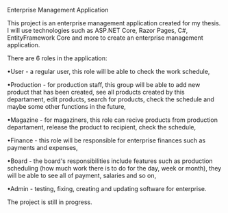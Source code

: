 Enterprise Management Application

This project is an enterprise management application created for my thesis. I will use technologies such as ASP.NET Core, Razor Pages, C#, EntityFramework Core and more to create an enterprise management application.

There are 6 roles in the application: 

•User - a regular user, this role will be able to check the work schedule,

•Production - for production staff, this group will be able to add new product that has been created, see all products created by this departament, edit products, search for products, check the schedule and maybe some other functions in the future, 

•Magazine - for magaziners, this role can recive products from production departament, release the product to recipient, check the schedule, 

•Finance - this role will be responsible for enterprise finances such as payments and expenses, 

•Board - the board's responsibilities include features such as production scheduling (how much work there is to do for the day, week or month), they will be able to see all of payment, salaries and so on, 

•Admin - testing, fixing, creating and updating software for enterprise.

The project is still in progress.
